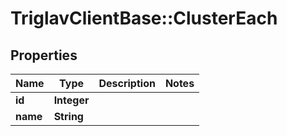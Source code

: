 # TriglavClientBase::ClusterEach

## Properties
Name | Type | Description | Notes
------------ | ------------- | ------------- | -------------
**id** | **Integer** |  | 
**name** | **String** |  | 



